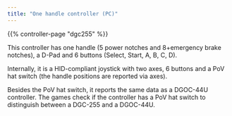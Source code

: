 ```yaml
---
title: "One handle controller (PC)"
---
```


{{% controller-page "dgc255" %}}

This controller has one handle (5 power notches and 8+emergency brake notches), a D-Pad and 6 buttons (Select, Start, A, B, C, D).

Internally, it is a HID-compliant joystick with two axes, 6 buttons and a PoV hat switch (the handle positions are reported via axes).

Besides the PoV hat switch, it reports the same data as a DGOC-44U controller. The games check if the controller has a PoV hat switch to distinguish between a DGC-255 and a DGOC-44U.
